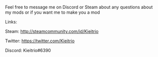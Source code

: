 Feel free to message me on Discord or Steam about any questions about my mods or if you want me to make you a mod



Links:

Steam: http://steamcommunity.com/id/Kieitrio

Twitter: https://twitter.com/Kieitrio

Discord: Kieitrio#6390
